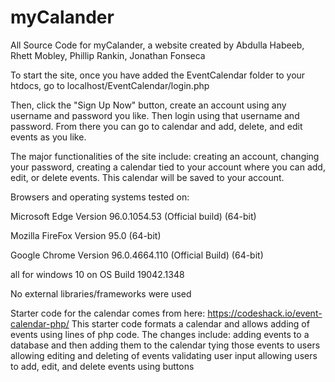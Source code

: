# myCalander
All Source Code for myCalander, a website created by Abdulla Habeeb, Rhett Mobley, Phillip Rankin, Jonathan Fonseca

To start the site, once you have added the EventCalendar folder to your htdocs, go to localhost/EventCalendar/login.php

Then, click the "Sign Up Now" button, create an account using any username and password you like. Then login using that username and password. From there you can go to calendar and add, delete, and edit events as you like.

The major functionalities of the site include: creating an account, changing your password, creating a calendar tied to your account where you can add, edit, or delete events. This calendar will be saved to your account.

Browsers and operating systems tested on:

Microsoft Edge
Version 96.0.1054.53 (Official build) (64-bit)

Mozilla FireFox
Version 95.0 (64-bit)

Google Chrome
Version 96.0.4664.110 (Official Build) (64-bit)

all for windows 10 on OS Build 19042.1348

No external libraries/frameworks were used

Starter code for the calendar comes from here: https://codeshack.io/event-calendar-php/  This starter code formats a calendar and allows adding of events using lines of php code. The changes include:
adding events to a database and then adding them to the calendar
tying those events to users
allowing editing and deleting of events
validating user input
allowing users to add, edit, and delete events using buttons
